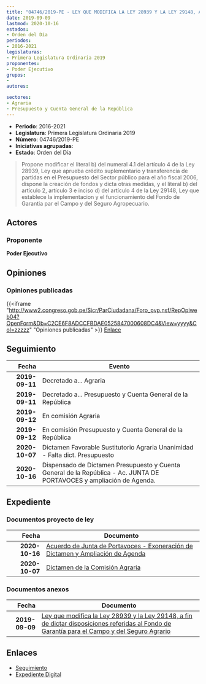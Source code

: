 ```yaml
---
title: "04746/2019-PE - LEY QUE MODIFICA LA LEY 28939 Y LA LEY 29148, A FIN DE DICTAR DISPOSICIONES REFERIDAS AL FONDO DE GARANTÍA PARA EL CAMPO Y DEL SEGURO AGRARIO"
date: 2019-09-09
lastmod: 2020-10-16
estados:
- Orden del Día
periodos:
- 2016-2021
legislaturas:
- Primera Legislatura Ordinaria 2019
proponentes:
- Poder Ejecutivo
grupos:
- 
autores:

sectores:
- Agraria
- Presupuesto y Cuenta General de la República
---
```

- **Periodo**: 2016-2021
- **Legislatura**: Primera Legislatura Ordinaria 2019
- **Número**: 04746/2019-PE
- **Iniciativas agrupadas**: 
- **Estado**: Orden del Día

> Propone modificar el literal b) del numeral 4.1 del artículo 4 de la Ley 28939, Ley que aprueba crédito suplementario y transferencia de partidas en el Presupuesto del Sector público para el año fiscal 2006, dispone la creación de fondos y dicta otras medidas, y el literal b) del artículo 2, artículo 3 e inciso d) del artículo 4 de la Ley 29148, Ley que establece la implementacion y el funcionamiento del Fondo de Garantia par el Campo y del Seguro Agropecuario.


## Actores

### Proponente

**Poder Ejecutivo**

## Opiniones

### Opiniones publicadas

{{<iframe "http://www2.congreso.gob.pe/Sicr/ParCiudadana/Foro_pvp.nsf/RepOpiweb04?OpenForm&Db=C2CE6F8ADCCFBDAE0525847000608DC4&View=yyyy&Col=zzzzz" "Opiniones publicadas" >}}
[Enlace](http://www2.congreso.gob.pe/Sicr/ParCiudadana/Foro_pvp.nsf/RepOpiweb04?OpenForm&Db=C2CE6F8ADCCFBDAE0525847000608DC4&View=yyyy&Col=zzzzz)


## Seguimiento

| Fecha | Evento |
|------:|--------|
| **2019-09-11** | Decretado a... Agraria |
| **2019-09-11** | Decretado a... Presupuesto y Cuenta General de la República |
| **2019-09-12** | En comisión Agraria |
| **2019-09-12** | En comisión Presupuesto y Cuenta General de la República |
| **2020-10-07** | Dictamen Favorable Sustitutorio Agraria Unanimidad - Falta dict. Presupuesto |
| **2020-10-16** | Dispensado de Dictamen Presupuesto y Cuenta General de la República - Ac. JUNTA DE PORTAVOCES y ampliación de Agenda. |

## Expediente

### Documentos proyecto de ley

| Fecha | Documento |
|------:|-----------|
| **2020-10-16** | [Acuerdo de Junta de Portavoces - Exoneración de Dictamen y Ampliación de Agenda](https://leyes.congreso.gob.pe/Documentos/2016_2021/Acuerdos/Junta_Portavoces/AJP04746-20201016.pdf) |
| **2020-10-07** | [Dictamen de la Comisión Agraria](https://leyes.congreso.gob.pe/Documentos/2016_2021/Dictamenes/Proyectos_de_Ley/04746DC01MAY-20201007.pdf) |

### Documentos anexos

| Fecha | Documento |
|------:|-----------|
| **2019-09-09** | [Ley que modifica la Ley 28939 y la Ley 29148, a fin de dictar disposiciones referidas al Fondo de Garantía para el Campo y del Seguro Agrario](http://www.leyes.congreso.gob.pe/Documentos/2016_2021/Proyectos_de_Ley_y_de_Resoluciones_Legislativas/PL0474620190909.pdf) |

## Enlaces

- [Seguimiento](http://www2.congreso.gob.pe/Sicr/TraDocEstProc/CLProLey2016.nsf/f7fff46988ca05b1052578e100829cc7/f4e43b53619fc4a905258470006bbdda?OpenDocument)
- [Expediente Digital](http://www2.congreso.gob.pe/Sicr/TraDocEstProc/Expvirt_2011.nsf/visbusqptramdoc1621/04746?opendocument)

